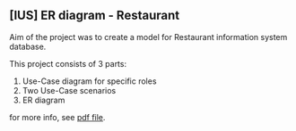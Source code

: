 ## [IUS] ER diagram - Restaurant

Aim of the project was to create a model for Restaurant information system database.

This project consists of 3 parts:

1.  Use-Case diagram for specific roles
2.  Two Use-Case scenarios
3.  ER diagram

for more info, see [pdf file](/ius/ius-restaurant-ER/IUS_projekt-xkubic39.pdf).
